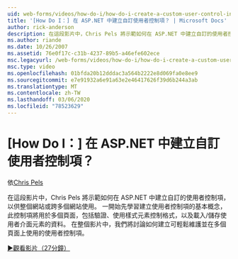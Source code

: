 ```yaml
---
uid: web-forms/videos/how-do-i/how-do-i-create-a-custom-user-control-in-aspnet
title: '[How Do I：] 在 ASP.NET 中建立自訂使用者控制項？ | Microsoft Docs'
author: rick-anderson
description: 在這段影片中，Chris Pels 將示範如何在 ASP.NET 中建立自訂的使用者控制項，以供整個網站或跨多個網站使用。 Sta 。
ms.author: riande
ms.date: 10/26/2007
ms.assetid: 76e0f17c-c31b-4237-89b5-a46efe602ece
msc.legacyurl: /web-forms/videos/how-do-i/how-do-i-create-a-custom-user-control-in-aspnet
msc.type: video
ms.openlocfilehash: 01bfda20b12dddac3a564b2222e8d069fa0e8ee9
ms.sourcegitcommit: e7e91932a6e91a63e2e46417626f39d6b244a3ab
ms.translationtype: MT
ms.contentlocale: zh-TW
ms.lasthandoff: 03/06/2020
ms.locfileid: "78523629"
---
```

# <a name="how-do-i--create-a-custom-user-control-in-aspnet"></a>[How Do I：] 在 ASP.NET 中建立自訂使用者控制項？

依[Chris Pels](https://twitter.com/chrispels)

在這段影片中，Chris Pels 將示範如何在 ASP.NET 中建立自訂的使用者控制項，以供整個網站或跨多個網站使用。 一開始先學習建立使用者控制項的基本概念，此控制項將用於多個頁面，包括驗證、使用樣式元素控制格式，以及載入/儲存使用者介面元素的資料。 在整個影片中，我們將討論如何建立可輕鬆維護並在多個頁面上使用的使用者控制項。

[&#9654;觀看影片（27分鐘）](https://channel9.msdn.com/Blogs/ASP-NET-Site-Videos/how-do-i-create-a-custom-user-control-in-aspnet)
